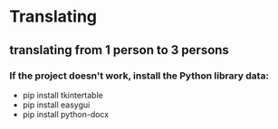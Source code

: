# Translating
## translating from 1 person to 3 persons
### If the project doesn't work, install the Python library data:
* pip install tkintertable
* pip install easygui
* pip install python-docx
